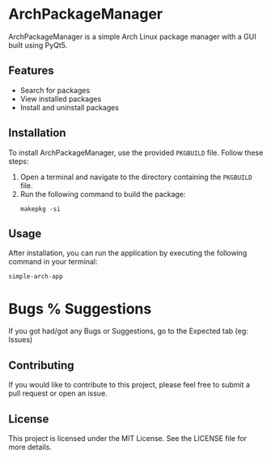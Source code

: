 # ArchPackageManager

ArchPackageManager is a simple Arch Linux package manager with a GUI built using PyQt5.

## Features

- Search for packages
- View installed packages
- Install and uninstall packages

## Installation

To install ArchPackageManager, use the provided `PKGBUILD` file. Follow these steps:

1. Open a terminal and navigate to the directory containing the `PKGBUILD` file.
2. Run the following command to build the package:
   ```
   makepkg -si
   ```

## Usage

After installation, you can run the application by executing the following command in your terminal:
```
simple-arch-app
```

# Bugs % Suggestions
If you got had/got any Bugs or Suggestions, go to the Expected tab (eg: Issues)

## Contributing

If you would like to contribute to this project, please feel free to submit a pull request or open an issue.

## License

This project is licensed under the MIT License. See the LICENSE file for more details.
